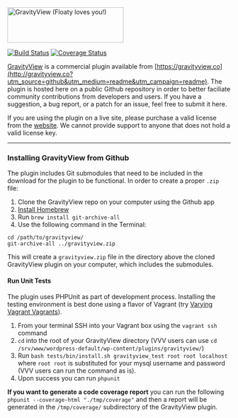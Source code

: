<img src="https://gravityview.co/wp-content/themes/gravityview/images/GravityView-262x80@2x.png" width="262" height="80" alt="GravityView (Floaty loves you!)" />

[![Build Status](https://travis-ci.org/katzwebservices/GravityView.svg?branch=develop)](https://travis-ci.org/katzwebservices/GravityView) [![Coverage Status](https://coveralls.io/repos/katzwebservices/GravityView/badge.svg?branch=develop&service=github)](https://coveralls.io/github/katzwebservices/GravityView?branch=develop)

[GravityView](https://gravityview.co/?utm_source=github&utm_medium=readme&utm_campaign=readme) is a commercial plugin available from [https://gravityview.co](http://gravityview.co?utm_source=github&utm_medium=readme&utm_campaign=readme). The plugin is hosted here on a public Github repository in order to better faciliate community contributions from developers and users. If you have a suggestion, a bug report, or a patch for an issue, feel free to submit it here.

If you are using the plugin on a live site, please purchase a valid license from the [website](https://gravityview.co/?utm_source=github&utm_medium=readme&utm_campaign=readme). We cannot provide support to anyone that does not hold a valid license key.

----------

### Installing GravityView from Github

The plugin includes Git submodules that need to be included in the download for the plugin to be functional. In order to create a proper `.zip` file:

1. Clone the GravityView repo on your computer using the Github app
2. [Install Homebrew](http://brew.sh)
3. Run `brew install git-archive-all`
3. Use the following command in the Terminal:

```
cd /path/to/gravityview/
git-archive-all ../gravityview.zip
```

This will create a `gravityview.zip` file in the directory above the cloned GravityView plugin on your computer, which includes the submodules.


#### Run Unit Tests

The plugin uses PHPUnit as part of development process. Installing the testing environment is best done using a flavor of Vagrant (try [Varying Vagrant Vagrants](https://github.com/Varying-Vagrant-Vagrants/VVV)).

1. From your terminal SSH into your Vagrant box using the `vagrant ssh` command
2. `cd` into the root of your GravityView directory (VVV users can use `cd /srv/www/wordpress-default/wp-content/plugins/gravityview/`)
3. Run `bash tests/bin/install.sh gravityview_test root root localhost` where `root root` is substituted for your mysql username and password (VVV users can run the command as is).
4. Upon success you can run `phpunit`

__If you want to generate a code coverage report__ you can run the following `phpunit --coverage-html "./tmp/coverage"` and then a report will be generated in the `/tmp/coverage/` subdirectory of the GravityView plugin.

